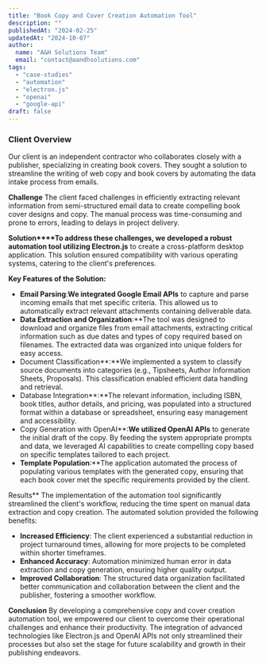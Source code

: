 ```yaml
---
title: "Book Copy and Cover Creation Automation Tool"
description: ""
publishedAt: "2024-02-25"
updatedAt: "2024-10-07"
author:
  name: "A&H Solutions Team"
  email: "contact@aandhsolutions.com"
tags:
  - "case-studies"
  - "automation"
  - "electron.js"
  - "openai"
  - "google-api"
draft: false
---
```


### **Client Overview**
Our client is an independent contractor who collaborates closely with a publisher, specializing in creating book covers. They sought a solution to streamline the writing of web copy and book covers by automating the data intake process from emails.

**Challenge**
The client faced challenges in efficiently extracting relevant information from semi-structured email data to create compelling book cover designs and copy. The manual process was time-consuming and prone to errors, leading to delays in project delivery.

**Solution****To address these challenges, we developed a robust automation tool utilizing Electron.js** to create a cross-platform desktop application. This solution ensured compatibility with various operating systems, catering to the client's preferences.

**Key Features of the Solution:**

- **Email Parsing**:**We integrated Google Email APIs** to capture and parse incoming emails that met specific criteria. This allowed us to automatically extract relevant attachments containing deliverable data.
- **Data Extraction and Organization**:**The tool was designed to download and organize files from email attachments, extracting critical information such as due dates and types of copy required based on filenames. The extracted data was organized into unique folders for easy access.
- Document Classification**:**We implemented a system to classify source documents into categories (e.g., Tipsheets, Author Information Sheets, Proposals). This classification enabled efficient data handling and retrieval.
- Database Integration**:**The relevant information, including ISBN, book titles, author details, and pricing, was populated into a structured format within a database or spreadsheet, ensuring easy management and accessibility.
- Copy Generation with OpenAI**:**We utilized OpenAI APIs** to generate the initial draft of the copy. By feeding the system appropriate prompts and data, we leveraged AI capabilities to create compelling copy based on specific templates tailored to each project.
- **Template Population**:**The application automated the process of populating various templates with the generated copy, ensuring that each book cover met the specific requirements provided by the client.

Results**
The implementation of the automation tool significantly streamlined the client's workflow, reducing the time spent on manual data extraction and copy creation. The automated solution provided the following benefits:

- **Increased Efficiency**: The client experienced a substantial reduction in project turnaround times, allowing for more projects to be completed within shorter timeframes.
- **Enhanced Accuracy**: Automation minimized human error in data extraction and copy generation, ensuring higher quality output.
- **Improved Collaboration**: The structured data organization facilitated better communication and collaboration between the client and the publisher, fostering a smoother workflow.

**Conclusion**
By developing a comprehensive copy and cover creation automation tool, we empowered our client to overcome their operational challenges and enhance their productivity. The integration of advanced technologies like Electron.js and OpenAI APIs not only streamlined their processes but also set the stage for future scalability and growth in their publishing endeavors.

